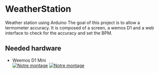 # WeatherStation
Weather station using Arduino
The goal of this project is to allow a termometer accuracy. It is composed of a screen, a wemos D1 and a web interface to check for the accuracy and set the BPM.<BR>

## Needed hardware <BR>
- Weemos D1 Mini<BR>
[![Notre montage](http://i.imgur.com/Wp4gmGz.jpg)](http://i.imgur.com/Wp4gmGz.jpg)
[![Notre montage](http://i.imgur.com/7sasqUQ.jpg)](http://i.imgur.com/7sasqUQ.jpg)<BR>

